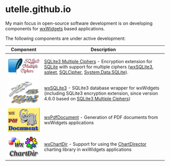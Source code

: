 # utelle.github.io

My main focus in open-source software development is on developing components for [wxWidgets](https://www.wxwidgets.org) based applications.

The following components are under active development:

Component | Description
--- | ---
[![SQLite3 Multiple Ciphers](sqlite3mc-logo.jpg)](https://utelle.github.io/SQLite3MultipleCiphers) | [SQLite3 Multiple Ciphers](https://utelle.github.io/SQLite3MultipleCiphers) - Encryption extension for [SQLite](https://sqlite.org) with support for multiple ciphers ([wxSQLite3](https://github.com/utelle/wxsqlite3), [sqleet](https://github.com/resilar/sqleet), [SQLCipher](https://www.zetetic.net/sqlcipher/), [System.Data.SQLite](https://system.data.sqlite.org/)).
[![wxSQLite3](wxsqlite3.png)](https://utelle.github.io/wxsqlite3) | [wxSQLite3](https://utelle.github.io/wxsqlite3) - SQLite3 database wrapper for wxWidgets (including SQLite3 encryption extension, since version 4.6.0 based on [SQLite3 Multiple Ciphers](https://utelle.github.io/SQLite3MultipleCiphers))
[![wxPdfDocument](wxpdfdoc.png)](https://utelle.github.io/wxpdfdoc) | [wxPdfDocument](https://utelle.github.io/wxpdfdoc) - Generation of PDF documents from wxWidgets applications
[![wxChartDir](wxchartdir.png)](https://utelle.github.io/wxchartdir) | [wxChartDir](https://utelle.github.io/wxchartdir) - Support for using the [ChartDirector](https://www.advsofteng.com/) charting library in wxWidgets applications
